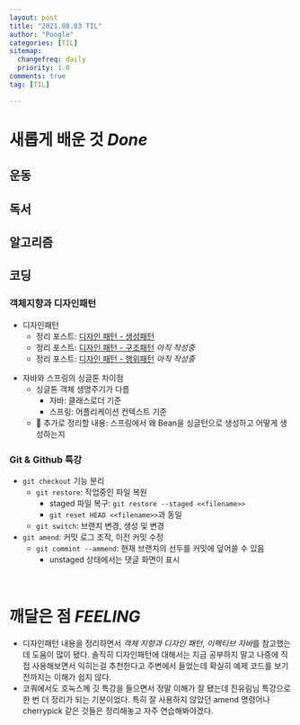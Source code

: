 ```yaml
---
layout: post
title: "2021.08.03 TIL"
author: "Poogle"
categories: [TIL]
sitemap:
  changefreq: daily
  priority: 1.0
comments: true
tag: [TIL]

---
```


# **새롭게 배운 것 *Done***

## **운동**
## **독서**
## **알고리즘**
## **코딩**
### 객체지향과 디자인패턴
- 디자인패턴
    * 정리 포스트: [디자인 패턴 - 생성패턴](https://suhyunsim.github.io/2021-08-03/%EB%94%94%EC%9E%90%EC%9D%B8%ED%8C%A8%ED%84%B4-%EC%83%9D%EC%84%B1%ED%8C%A8%ED%84%B4)
    * 정리 포스트: [디자인 패턴 - 구조패턴]() *아직 작성중*
    * 정리 포스트: [디자인 패턴 - 행위패턴]() *아직 작성중*
* 자바와 스프링의 싱글톤 차이점
  * 싱글톤 객체 생명주기가 다름
    * 자바: 클래스로더 기준
    * 스프링: 어플리케이션 컨텍스트 기준
  - 📝 추가로 정리할 내용: 스프링에서 왜 Bean을 싱글턴으로 생성하고 어떻게 생성하는지

### Git & Github 특강
- `git checkout` 기능 분리
    - `git restore`: 작업중인 파일 복원
      * staged 파일 복구: `git restore --staged <<filename>>`
      * `git reset HEAD <<filename>>`과 동일
    - `git switch`: 브랜치 변경, 생성 및 변경
- `git amend`: 커밋 로그 조작, 이전 커밋 수정
  * `git commint --ammend`: 현재 브랜치의 선두를 커밋에 덮어쓸 수 있음
    * unstaged 상태에서는 댓글 화면이 표시

<br>

# **깨달은 점 *FEELING***
* 디자인패턴 내용을 정리하면서 *객체 지향과 디자인 패턴*, *이펙티브 자바*를 참고했는데 도움이 많이 됐다. 솔직히 디자인패턴에 대해서는 지금 공부하지 말고 나중에 직접 사용해보면서 익히는걸 추천한다고 주변에서 들었는데 확실히 예제 코드를 보기 전까지는 이해가 쉽지 않다.
* 코쿼에서도 호눅스께 깃 특강을 들으면서 정말 이해가 잘 됐는데 진유림님 특강으로 한 번 더 정리가 되는 기분이었다. 특히 잘 사용하지 않았던 amend 명령어나 cherrypick 같은 것들은 정리해놓고 자주 연습해봐야겠다.
